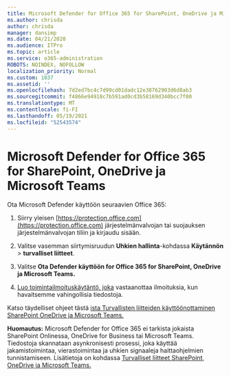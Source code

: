 ```yaml
---
title: Microsoft Defender for Office 365 for SharePoint, OneDrive ja Microsoft Teams
ms.author: chrisda
author: chrisda
manager: dansimp
ms.date: 04/21/2020
ms.audience: ITPro
ms.topic: article
ms.service: o365-administration
ROBOTS: NOINDEX, NOFOLLOW
localization_priority: Normal
ms.custom: 1037
ms.assetid: ''
ms.openlocfilehash: 7d2ed7bc4c7d99cd01dadc12e38762903d6d8ab3
ms.sourcegitcommit: f4866e94918c7b591ad0cd3b58169d340bcc7f00
ms.translationtype: MT
ms.contentlocale: fi-FI
ms.lasthandoff: 05/19/2021
ms.locfileid: "52543574"
---
```

# <a name="microsoft-defender-for-office-365-for-sharepoint-onedrive-and-microsoft-teams"></a>Microsoft Defender for Office 365 for SharePoint, OneDrive ja Microsoft Teams

Ota Microsoft Defender käyttöön seuraavien Office 365:

1. Siirry yleisen [https://protection.office.com](https://protection.office.com) järjestelmänvalvojan tai suojauksen järjestelmänvalvojan tiliin ja kirjaudu sisään.

2. Valitse vasemman siirtymisruudun **Uhkien hallinta**-kohdassa **Käytännön** \> **turvalliset liitteet**.

3. Valitse **Ota Defender käyttöön for Office 365 for SharePoint, OneDrive ja Microsoft Teams.**

4. [Luo toimintailmoituskäytäntö, joka](/microsoft-365/compliance/create-activity-alerts) vastaanottaa ilmoituksia, kun havaitsemme vahingollisia tiedostoja.

Katso täydelliset ohjeet tästä [ista Turvallisten liitteiden käyttöönottaminen SharePoint OneDrive ja Microsoft Teams.](/microsoft-365/security/office-365-security/turn-on-atp-for-spo-odb-and-teams)

**Huomautus:** Microsoft Defender for Office 365 ei tarkista jokaista SharePoint Onlinessa, OneDrive for Business tai Microsoft Teams. Tiedostoja skannataan asynkronisesti prosessi, joka käyttää jakamistoimintaa, vierastoimintaa ja uhkien signaaleja haittaohjelmien tunnistamiseen. Lisätietoja on kohdassa [Turvalliset liitteet SharePoint, OneDrive ja Microsoft Teams.](/microsoft-365/security/office-365-security/atp-for-spo-odb-and-teams)
